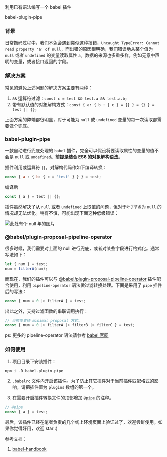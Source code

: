 利用已有语法编写一个 babel 插件

babel-plugin-pipe

<!--more-->

### 背景

日常撸码过程中，我们不免会遇到类似这种报错，`Uncaught TypeError: Cannot read property 'a' of null`，而出错的原因很明确，我们错误地从某个值为 `null` 或者 `undefined` 的变量读取属性 `a`。数据的来源也多重多样，例如无意中声明的变量，或者接口返回的字段。

### 解决方案

常见的避免上述问题的解决方案主要有两种：

1. `&&` 运算符过滤：`const c = test && test.a && test.a.b;`
2. 带有默认值的对象解构方式：`const { a: { b : { c } = {} } = {} } = test || {};`

上面方案的弊端都很明显，对于可能为 `null` 或 `undefined` 变量的每一次读取都需要做个兜底。

### babel-plugin-pipe

一款自动进行兜底处理的 `babel` 插件，完全可以假设将要读取属性的变量的值不会是 `null` 或 `undefined`。**前提是结合 ES6 的对象解构语法**。

插件利用或运算符 `||`，对解构代码作如下编译转换：

```js
const { a : { b: { c = 'test' } } } = test;
```

编译后

```js
const { a } = test || {};
```

插件虽然解决了从 `null` 或者 `undefined` 上取值的问题，但对于`叶子节点`为 `null` 的情况却无法优化。稍有不慎，可能出现下面这种低级错误：

![此处有个 null 年的图片]()

### @babel/plugin-proposal-pipeline-operator

很多时候，我们需要对上面的 null 进行兜底，或者对某些字段进行格式化。通常写法如下：

```js
let { num } = test;
num = filterA(num);
```

而现在，我们的插件可以与 [@babel/plugin-proposal-pipeline-operator](https://babeljs.io/docs/en/babel-plugin-proposal-pipeline-operator) 插件配合使用，利用 `pipeline-operator` 语法做过滤转换处理。下面是采用了 `pipe` 插件后的写法：

```js
const { num = 0 |> filterA } = test;
```

出此之外，支持过滤函数的串联调用执行：

```js
// 当前仅支持 minimal proposal 方式。
const { num = 0 |> filterA |> filterB |> filterC } = test;
```

ps: 更多的 pipeline-operator 语法请参考 [babel 官网](https://babeljs.io/docs/en/babel-plugin-proposal-pipeline-operator)

### 如何使用

1. 项目目录下安装插件：

```js
npm i -D babel-plugin-pipe
```

2. `.babelrc` 文件内开启该插件。为了防止其它插件对于当前插件匹配格式的影响，请把插件置为 `plugins` 数组的第一个。

3. 在需要开启插件转换文件的顶部增加 `@pipe` 的注释。

```js
// @pipe
const { a } = test;
```

最后，该插件已经在笔者负责的几个线上环境页面上验证过了，欢迎尝鲜使用。如果你觉得好用，欢迎 star :)

参考文档：

1. [babel-handbook](https://github.com/jamiebuilds/babel-handbook)